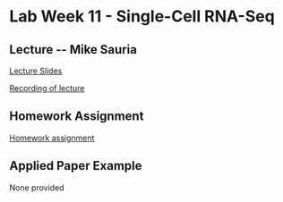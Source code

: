 # Lab Week 11 - Single-Cell RNA-Seq

## Lecture -- Mike Sauria

[Lecture Slides](https://github.com/bxlab/cmdb-quantbio/raw/main/assignments/lab/scRNA-seq/slides_asynchronous_or_livecoding_resources/scRNA-seq.pdf)

[Recording of lecture](https://livejohnshopkins.sharepoint.com/:v:/s/qbb2021/EbKXWyAwk0JGt71TP3T31cgBuqhFIPtiKF-ZMbE6T5JG7A?e=c6kEHM)

## Homework Assignment

[Homework assignment](https://bxlab.github.io/cmdb-quantbio/assignments/lab/scRNA-seq/assignment/)

## Applied Paper Example

None provided
